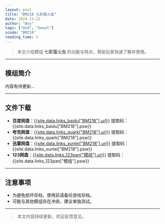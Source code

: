 ```yaml
---
layout: post
title: "BM218 七彩萤火虫"
date: 2024-11-22
author: "Bny"
tags: ["mod", "beaut"]
scode: "BM218"
reading_time: 5
---
```


> 本文介绍模组 **七彩萤火虫** 的功能与特点，帮助玩家快速了解并使用。

---

## 模组简介

内容有待更新...

---

## 文件下载
- **百度网盘**：[{{site.data.links_baidu["BM218"].url}}]({{site.data.links_baidu["BM218"].url}}) 提取码：{{site.data.links_baidu["BM218"].psw}}
- **夸克网盘**：[{{site.data.links_quark["BM218"].url}}]({{site.data.links_quark["BM218"].url}}) 提取码：{{site.data.links_quark["BM218"].psw}}
- **迅雷网盘**：[{{site.data.links_xunlei["BM218"].url}}]({{site.data.links_xunlei["BM218"].url}}) 提取码：{{site.data.links_xunlei["BM218"].psw}}
- **123网盘**：[{{site.data.links_123pan["模组"].url}}]({{site.data.links_123pan["模组"].url}}) 提取码：{{site.data.links_123pan["模组"].psw}}

---

## 注意事项
- 为避免损坏存档，使用前请备份游戏存档。
- 可能与其他模组存在冲突，建议单独测试。

---

> 本文内容持续更新，欢迎反馈意见。
